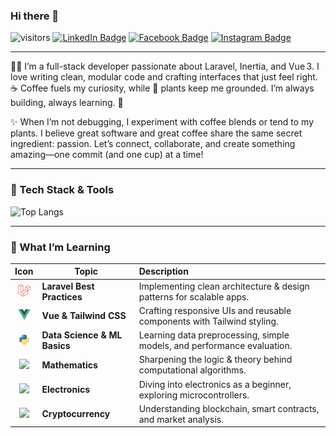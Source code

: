 ### Hi there 👋

![visitors](https://visitor-badge.laobi.icu/badge?page_id=Khoiron14.Khoiron14)
<a href="https://www.linkedin.com/in/khoiron14" target="_blank" rel="noopener noreferrer"><img src="https://custom-icon-badges.demolab.com/badge/LinkedIn-0A66C2?logo=linkedin-white&logoColor=fff" alt="LinkedIn Badge"/></a>
<a href="https://www.facebook.com/khoironnurhi" target="_blank" rel="noopener noreferrer"><img src="https://img.shields.io/badge/Facebook-%231877F2.svg?logo=Facebook&logoColor=white" alt="Facebook Badge"/></a>
<a href="https://www.instagram.com/khoironn14" target="_blank" rel="noopener noreferrer"><img src="https://img.shields.io/badge/Instagram-%23E4405F.svg?logo=Instagram&logoColor=white" alt="Instagram Badge"/></a>

<!-- https://github.com/inttter/md-badges?tab=readme-ov-file -->

---

👨‍💻 I’m a full-stack developer passionate about Laravel, Inertia, and Vue 3. I love writing clean, modular code and crafting interfaces that just feel right. ☕ Coffee fuels my curiosity, while 🌿 plants keep me grounded. I’m always building, always learning. 🚀

✨ When I’m not debugging, I experiment with coffee blends or tend to my plants. I believe great software and great coffee share the same secret ingredient: passion. Let’s connect, collaborate, and create something amazing—one commit (and one cup) at a time!

---

### 🔧 Tech Stack & Tools

![Top Langs](https://github-readme-stats.vercel.app/api/top-langs/?username=Khoiron14&layout=compact&theme=radical)

<!--
<code><img height="30" src="https://raw.githubusercontent.com/devicons/devicon/master/icons/laravel/laravel-original.svg" alt="Laravel"></code>
<code><img height="30" src="https://raw.githubusercontent.com/devicons/devicon/master/icons/vuejs/vuejs-original.svg" alt="Vue.js"></code>
<code><img height="30" src="https://raw.githubusercontent.com/devicons/devicon/master/icons/typescript/typescript-original.svg" alt="TypeScript"></code>
<code><img height="30" src="https://raw.githubusercontent.com/devicons/devicon/master/icons/python/python-original.svg" alt="Python"></code>
<code><img height="30" src="https://raw.githubusercontent.com/devicons/devicon/master/icons/mysql/mysql-original.svg" alt="MySQL"></code>
<code><img height="30" src="https://raw.githubusercontent.com/devicons/devicon/master/icons/linux/linux-original.svg" alt="Linux"></code>
<code><img height="30" src="https://raw.githubusercontent.com/devicons/devicon/master/icons/arduino/arduino-original.svg" alt="Arduino"></code>
-->

---

### 🌱 What I’m Learning

| Icon | Topic                      | Description                                                                 |
|:----:|----------------------------|:----------------------------------------------------------------------------|
| <img src="https://raw.githubusercontent.com/devicons/devicon/master/icons/laravel/laravel-original.svg" width="20"/> | **Laravel Best Practices** | Implementing clean architecture & design patterns for scalable apps.         |
| <img src="https://raw.githubusercontent.com/devicons/devicon/master/icons/vuejs/vuejs-original.svg" width="20"/> | **Vue & Tailwind CSS**     | Crafting responsive UIs and reusable components with Tailwind styling. |
| <img src="https://raw.githubusercontent.com/devicons/devicon/master/icons/python/python-original.svg" width="20"/> | **Data Science & ML Basics** | Learning data preprocessing, simple models, and performance evaluation.       |
| <img src="https://img.icons8.com/ios-filled/50/ffffff/pi.png" width="20"/> | **Mathematics**            | Sharpening the logic & theory behind computational algorithms.               |
| <img src="https://img.icons8.com/ios-filled/50/9CA3AF/electronics.png" width="20"/> | **Electronics**            | Diving into electronics as a beginner, exploring microcontrollers.                             |
| <img src="https://img.icons8.com/color/48/bitcoin--v1.png" width="20"/> | **Cryptocurrency**         | Understanding blockchain, smart contracts, and market analysis.              |
